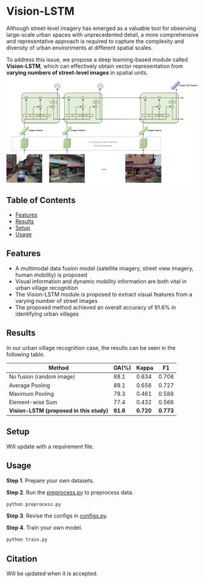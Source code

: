 # Vision-LSTM
Although street-level imagery has emerged as a valuable tool for observing large-scale urban spaces with unprecedented detail, a more comprehensive and representative approach is required to capture the complexity and diversity of urban environments at different spatial scales.

To address this issue, we propose a deep learning-based module called **Vision-LSTM**, which can effectively obtain vector representation from **varying numbers of street-level images** in spatial units. 

![Framework of Vision-LSTM](./img/Vision-LSTM.png)

## Table of Contents
* [Features](#features)
* [Results](#results)
* [Setup](#setup)
* [Usage](#usage)


## Features
- A multimodal data fusion model (satellite imagery, street view imagery, human
mobility) is proposed
- Visual information and dynamic mobility information are both vital in urban
village recognition
- The Vision-LSTM module is proposed to extract visual features from a varying
number of street images
- The proposed method achieved an overall accuracy of 91.6% in identifying
urban villages

## Results
In our urban village recognition case, the results can be seen in the following table.

| Method                                   | OA(%)     | Kappa     | F1        |
|------------------------------------------|-----------|-----------|-----------|
| No fusion (random image)                 | 88.1      | 0.634     | 0.708     |
| Average Pooling                          | 89.1      | 0.656     | 0.727     |
| Maximum Pooling                          | 79.3      | 0.461     | 0.588     |
| Element-wise Sum                         | 77.4      | 0.432     | 0.566     |
| **Vision-LSTM (proposed in this study)** | **91.6**  | **0.720** | **0.773** |

## Setup
Will update with a requirement file.

## Usage
**Step 1**. Prepare your own datasets.

**Step 2**. Run the [preprocess.py](preprocess.py) to preprocess data.
```bash
python preprocess.py
```

**Step 3**. Revise the configs in [configs.py](configs.py).

**Step 4**. Train your own model.
```bash
python train.py
```

## Citation
Will be updated when it is accepted.
